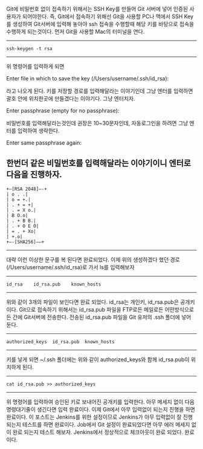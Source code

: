 
Git에 비밀번호 없이 접속하기 위해서는 SSH Key를 만들어 Git 서버에 넣어 인증된 사용자가 되어야한다. 즉, Git에서 접속하기 위해선 Git을 사용할 PC나 맥에서 SSH Key를 생성하여 Git서버에 입력해 놓아야 ssh 접속을 수행할때 해당 키를 바탕으로 접속을 수행하게 되는것이다.
먼저 Git을 사용할 Mac의 터미널을 연다.

---
```console
ssh-keygen -t rsa
```
---
위 명령어를 입력하게 되면

Enter file in which to save the key (/Users/username/.ssh/id_rsa):

라고 나오게 된다. 키를 저장할 경로를 입력해달라는 이야기인데 그냥 엔터를 입력하면 괄호 안에 위치한곳에 만들겠다는 이야기다. 그냥 엔터치자.

Enter passphrase (empty for no passphrase):

비밀번호를 입력해달라는것인데 권장은 10~30문자인데, 자동로그인을 하려면 그냥 엔터를 입력하여 생략한다.

Enter same passphrase again:

한번더 같은 비밀번호를 입력해달라는 이야기이니 엔터로 다음을 진행하자.
---
```console
+—[RSA 2048]—-+
| o . .|
| o = +.|
| . + = +|
| . = X o.|
| B O.o|
| . + B B.|
| . + O E O|
| = . + Xo|
| +.o|
+—-[SHA256]—–+
```
---
대략 이런 이상한 문구를 복 된다면 완료되었다. 이제 위의 생성하겠다 했던 경로(/Users/username/.ssh/id_rsa)로 가서 ls를 입력해보자

---
```console
id_rsa    id_rsa.pub    known_hosts
```
---
위와 같이 3개의 파일이 보인다면 완료 되었다. id_rsa는 개인키, id_rsa.pub은 공개키이다.
Git으로 접속하기 위해서는 id_rsa.pub 파일을 FTP로든 메일로든 어떤방식으로든 간에 Git서버에 전송한다.
전송된 id_rsa.pub 파일을 Git 유저의 .ssh 폴더에 넣어 둔다.

---
```console
authorized_keys  id_rsa.pub  known_hosts
```
---
키를 넣게 되면 ~/.ssh 폴더에는 위와 같이 authorized_keys와 함께 id_rsa.pub이 위치하게 된다.

---
```console
cat id_rsa.pub >> authorized_keys
```
---

위 명령어를 입력하여 승인된 키로 보내어진 공개키를 입력한다. 아무 메세지 없이 다음 명령대기줄이 생긴다면 입력 완료이다.
이제 Git에서 아무 입력없이 되는지 진행을 하면 완료이다.
이 포스트는 Jenkins를 위한 설정이므로 Jenkins가 아무 입력없이 잘 진행되는지 테스트를 하면 완료이다.
Job에서 Git 설정이 완료되었다면 아무 에러 메세지 없이 완료 되는지 테스트 해보자.
Jenkins에서 정상적으로 체크아웃이 완료 되었다. 완료이다.
